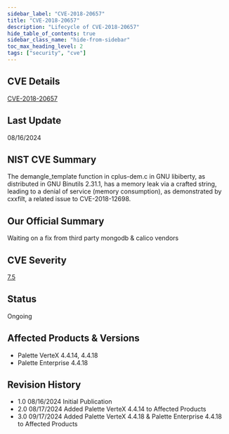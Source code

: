 ```yaml
---
sidebar_label: "CVE-2018-20657"
title: "CVE-2018-20657"
description: "Lifecycle of CVE-2018-20657"
hide_table_of_contents: true
sidebar_class_name: "hide-from-sidebar"
toc_max_heading_level: 2
tags: ["security", "cve"]
---
```


## CVE Details

[CVE-2018-20657](https://nvd.nist.gov/vuln/detail/CVE-2018-20657)

## Last Update

08/16/2024

## NIST CVE Summary

The demangle_template function in cplus-dem.c in GNU libiberty, as distributed in GNU Binutils 2.31.1, has a memory leak
via a crafted string, leading to a denial of service (memory consumption), as demonstrated by cxxfilt, a related issue
to CVE-2018-12698.

## Our Official Summary

Waiting on a fix from third party mongodb & calico vendors

## CVE Severity

[7.5](https://nvd.nist.gov/vuln/detail/CVE-2018-20657)

## Status

Ongoing

## Affected Products & Versions

- Palette VerteX 4.4.14, 4.4.18  
- Palette Enterprise 4.4.18

## Revision History

- 1.0 08/16/2024 Initial Publication  
- 2.0 08/17/2024 Added Palette VerteX 4.4.14 to Affected Products  
- 3.0 09/17/2024 Added Palette VerteX 4.4.18 & Palette Enterprise 4.4.18 to Affected Products
